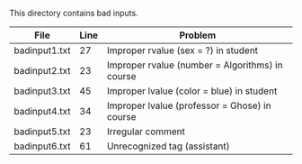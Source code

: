 This directory contains bad inputs.

| File          | Line |  Problem                                        |
|---------------|------|-------------------------------------------------|
| badinput1.txt | 27   | Improper rvalue (sex = ?) in student            |
| badinput2.txt | 23   | Improper rvalue (number = Algorithms) in course |
| badinput3.txt | 45   | Improper lvalue (color = blue) in student       |
| badinput4.txt | 34   | Improper lvalue (professor = Ghose) in course   |
| badinput5.txt | 23   | Irregular comment                               |
| badinput6.txt | 61   | Unrecognized tag (assistant)                    |
